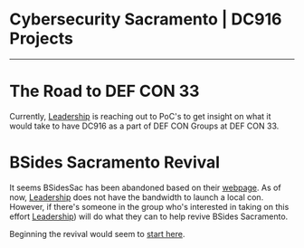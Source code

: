 # Cybersecurity Sacramento | DC916 Projects
---

# The Road to DEF CON 33
Currently, [Leadership](https://dc916.com/Leadership) is reaching out to PoC's to get insight on what it would take to have DC916 as a part of DEF CON Groups at DEF CON 33.

# BSides Sacramento Revival
It seems BSidesSac has been abandoned based on their [webpage](https://bsidessac.org). As of now, [Leadership](https://dc916.com/Leadership) does not have the bandwidth to launch a local con. However, if there's someone in the group who's interested in taking on this effort [Leadership](https://dc916.com/Leadership)) will do what they can to help revive BSides Sacramento.

Beginning the revival would seem to [start here](https://bsides.org/w/page/12194160/OrganizeALocalBSides).